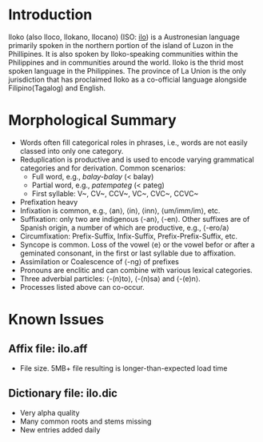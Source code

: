 # Introduction
Iloko (also Iloco, Ilokano, Ilocano) (ISO: [ilo](https://www.ethnologue.com/language/ilo)) is a Austronesian language primarily spoken in the northern portion of the island of Luzon in the Phillipines. It is also spoken by Iloko-speaking communities within the Philippines and in communities around the world. Iloko is the thrid most spoken language in the Philippines. The province of La Union is the only jurisdiction that has proclaimed Iloko as a co-official language alongside Filipino(Tagalog) and English.

# Morphological Summary
* Words often fill categorical roles in phrases, i.e., words are not easily classed into only one category.
* Reduplication is productive and is used to encode varying grammatical categories and for derivation. Common scenarios:
    - Full word, e.g., *balay-balay* (< balay)
    - Partial word, e.g., *patempateg* (< pateg)
    - First syllable: V~, CV~, CCV~, VC~, CVC~, CCVC~
* Prefixation heavy
* Infixation is common, e.g., ⟨an⟩, ⟨in⟩, ⟨inn⟩, ⟨um/imm/im⟩, etc.
* Suffixation: only two are indigenous ⟨-an⟩, ⟨-en⟩. Other suffixes are of Spanish origin, a number of which are productive, e.g., ⟨-ero/a⟩
* Circumfixation: Prefix-Suffix, Infix-Suffix, Prefix-Prefix-Suffix, etc.
* Syncope is common. Loss of the vowel ⟨e⟩ or the vowel befor or after a geminated consonant, in the first or last syllable due to affixation.
* Assimilation or Coalescence of ⟨-ng⟩ of prefixes
* Pronouns are enclitic and can combine with various lexical categories.
* Three adverbial particles: ⟨-(n)to⟩, ⟨-(n)sa⟩ and ⟨-(e)n⟩.
* Processes listed above can co-occur.

# Known Issues

## Affix file: ilo.aff 
- File size. 5MB+ file resulting is longer-than-expected load time

## Dictionary file: ilo.dic 
- Very alpha quality
- Many common roots and stems missing
- New entries added daily
